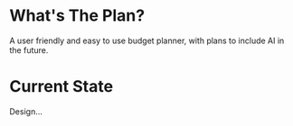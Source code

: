 # What's The Plan?

A user friendly and easy to use budget planner, with plans to include AI in the future.

# Current State

Design...
